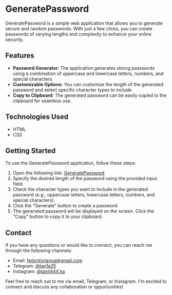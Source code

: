 # GeneratePassword

GeneratePassword is a simple web application that allows you to generate secure and random passwords. With just a few clicks, you can create passwords of varying lengths and complexity to enhance your online security.

## Features

- **Password Generator**: The application generates strong passwords using a combination of uppercase and lowercase letters, numbers, and special characters.
- **Customizable Options**: You can customize the length of the generated password and select specific character types to include.
- **Copy to Clipboard**: The generated password can be easily copied to the clipboard for seamless use.

## Technologies Used

- HTML
- CSS

## Getting Started

To use the GeneratePassword application, follow these steps:

1. Open the following link: [GeneratePassword](https://tanichk4.github.io/generatepassword/)
2. Specify the desired length of the password using the provided input field.
3. Check the character types you want to include in the generated password (e.g., uppercase letters, lowercase letters, numbers, and special characters).
4. Click the "Generate" button to create a password.
5. The generated password will be displayed on the screen. Click the "Copy" button to copy it to your clipboard.

## Contact

If you have any questions or would like to connect, you can reach me through the following channels:

- Email: fedorkivtanya@gmail.com
- Telegram: [@tan1a25](https://t.me/tan1a25)
- Instagram: [@tanii444.ka](https://instagram.com/tanii444.ka?igshid=ZWQyN2ExYTkwZQ==)

Feel free to reach out to me via email, Telegram, or Instagram. I'm excited to connect and discuss any collaboration or opportunities!
